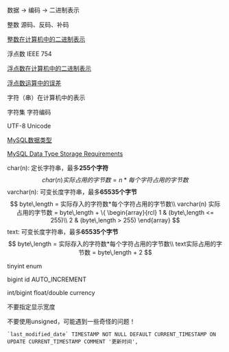 数据 -> 编码 -> 二进制表示



整数 源码、反码、补码

[整数在计算机中的二进制表示](<https://www.cnblogs.com/zhangziqiu/archive/2011/03/30/ComputerCode.html>)



浮点数 IEEE 754

[浮点数在计算机中的二进制表示](<http://www.ruanyifeng.com/blog/2010/06/ieee_floating-point_representation.html>)

[浮点数运算中的误差](<https://www.cnblogs.com/xiongpq/archive/2010/05/17/1737747.html>)



字符（串）在计算机中的表示

字符集 字符编码 

UTF-8 Unicode



[MySQL数据类型](<https://www.cnblogs.com/zbseoag/archive/2013/03/19/2970004.html>)

[MySQL Data Type Storage Requirements](<https://dev.mysql.com/doc/refman/8.0/en/storage-requirements.html>)

char(n): 定长字符串，最多**255个字符**
$$
char(n)实际占用的字节数 = n * 每个字符占用的字节数
$$
varchar(n): 可变长度字符串，最多**65535个字节**
$$
byte\,length = 实际存入的字符数*每个字符占用的字节数\\
varchar(n) 实际占用的字节数 = byte\,length + \{
\begin{array}{rcl}
1 & (byte\,length <= 255)\\
2 & (byte\,length > 255)
\end{array}
$$
text: 可变长度字符串，最多**65535个字节**
$$
byte\,length = 实际存入的字符数*每个字符占用的字节数\\
text实际占用的字节数 = byte\,length + 2
$$


tinyint enum

bigint id AUTO_INCREMENT

int/bigint float/double currency

不要指定显示宽度

不要使用unsigned，可能遇到一些奇怪的问题！



```
`last_modified_date` TIMESTAMP NOT NULL DEFAULT CURRENT_TIMESTAMP ON UPDATE CURRENT_TIMESTAMP COMMENT '更新时间',
```



